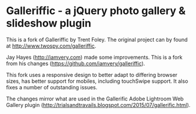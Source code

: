 Galleriffic - a jQuery photo gallery & slideshow plugin
=======================================================

This is a fork of Galleriffic by Trent Foley. The original project can by found at http://www.twospy.com/galleriffic.

Jay Hayes (http://iamvery.com) made some improvements. This is a fork from his changes (https://github.com/iamvery/galleriffic).

This fork uses a responsive design to better adapt to differing browser sizes, has better support for mobiles,
including touchSwipe support. It also fixes a number of outstanding issues.

The changes mirror what are used in the Gallerific Adobe Lightroom Web Gallery plugin (http://trialsandtravails.blogspot.com/2015/07/gallerific.html).